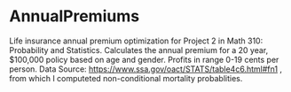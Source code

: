 # AnnualPremiums
Life insurance annual premium optimization for Project 2 in Math 310: Probability and Statistics.
Calculates the annual premium for a 20 year, $100,000 policy based on age and gender. Profits in range 0-19 cents per person.
Data Source: https://www.ssa.gov/oact/STATS/table4c6.html#fn1 , from which I computeted non-conditional mortality probablities.
